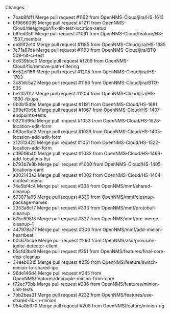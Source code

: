 Changes: 
*   7bab8fdf1 Merge pull request #1192 from OpenNMS-Cloud/jira/HS-1613
*   b19666095 Merge pull request #1211 from OpenNMS-Cloud/deejgregor/fix-tilt-test-location-setup
*   b8fed35ff Merge pull request #1061 from OpenNMS-Cloud/feature/HS-1537_member
*   eb89f2e10 Merge pull request #1185 from OpenNMS-Cloud/jira/HS-1685
*   7c71a87da Merge pull request #1190 from OpenNMS-Cloud/jira/BTO-509-tilt-ci-test
*   8c639bbc0 Merge pull request #1209 from OpenNMS-Cloud/fix/remove-path-filtering
*   6c52ef156 Merge pull request #1205 from OpenNMS-Cloud/jira/HS-1703
*   3c81dc5a2 Merge pull request #1166 from OpenNMS-Cloud/jira/BTO-535
*   be1107017 Merge pull request #1204 from OpenNMS-Cloud/jira/HS-1690-fixups
*   0b0b15d9e Merge pull request #1191 from OpenNMS-Cloud/HS-1681
*   299ef0b5b Merge pull request #1067 from OpenNMS-Cloud/HS-1407-endpoints-tests
*   0321fd96d Merge pull request #1053 from OpenNMS-Cloud/HS-1523-location-edit-form
*   083aefbd2 Merge pull request #1039 from OpenNMS-Cloud/HS-1405-location-add-edit-form
*   212513425 Merge pull request #1051 from OpenNMS-Cloud/HS-1522-location-add-form
*   c395f9b40 Merge pull request #1032 from OpenNMS-Cloud/HS-1469-add-locations-list
*   b793b7e8b Merge pull request #1000 from OpenNMS-Cloud/HS-1405-locations-card
*   a002143a3 Merge pull request #1002 from OpenNMS-Cloud/HS-1404-context-menu
*   74e5bf4c4 Merge pull request #338 from OpenNMS/mmf/shared-cleanup
*   673071a60 Merge pull request #330 from OpenNMS/mmf/cleanup-package-names
*   2353a8c17 Merge pull request #333 from OpenNMS/mmf/protobuf-cleanup
*   675c695f8 Merge pull request #327 from OpenNMS/mmf/pre-merge-cleanup-1
*   447978a77 Merge pull request #306 from OpenNMS/mmf/add-minion-heartbeat
*   b0c67bcde Merge pull request #290 from OpenNMS/asn/provision-ignite-detector-client
*   b5cfd3bc9 Merge pull request #251 from OpenNMS/features/final-core-dep-cleanup
*   34eeb6315 Merge pull request #250 from OpenNMS/feature/switch-minion-to-shared-ipc
*   96de146d4 Merge pull request #245 from OpenNMS/features/decouple-minion-from-core
*   f72ec79bb Merge pull request #236 from OpenNMS/features/minion-unit-tests
*   7bb2bea31 Merge pull request #232 from OpenNMS/features/use-shared-lib-in-minion
*   954a0b670 Merge pull request #208 from OpenNMS/feature/minion-ng

